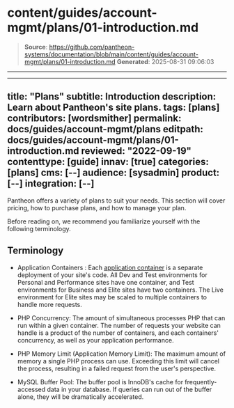 # content/guides/account-mgmt/plans/01-introduction.md

> **Source**: https://github.com/pantheon-systems/documentation/blob/main/content/guides/account-mgmt/plans/01-introduction.md
> **Generated**: 2025-08-31 09:06:03

---

---
title: "Plans"
subtitle: Introduction
description: Learn about Pantheon's site plans.
tags: [plans]
contributors: [wordsmither]
permalink: docs/guides/account-mgmt/plans
editpath: docs/guides/account-mgmt/plans/01-introduction.md
reviewed: "2022-09-19"
contenttype: [guide]
innav: [true]
categories: [plans]
cms: [--]
audience: [sysadmin]
product: [--]
integration: [--]
---
Pantheon offers a variety of plans to suit your needs. This section will cover pricing, how to purchase plans, and how to manage your plan.

Before reading on, we recommend you familiarize yourself with the following terminology.

## Terminology

- Application Containers : Each [application container](/application-containers) is a separate deployment of your site's code. All Dev and Test environments for Personal and Performance sites have one container, and Test environments for Business and Elite sites have two containers. The Live environment for Elite sites may be scaled to multiple containers to handle more requests.

- PHP Concurrency: The amount of simultaneous processes PHP that can run within a given container. The number of requests your website can handle is a product of the number of containers, and each containers' concurrency, as well as your application performance.

- PHP Memory Limit (Application Memory Limit): The maximum amount of memory a single PHP process can use. Exceeding this limit will cancel the process, resulting in a failed request from the user's perspective.

- MySQL Buffer Pool: The buffer pool is InnoDB's cache for frequently-accessed data in your database. If queries can run out of the buffer alone, they will be dramatically accelerated.